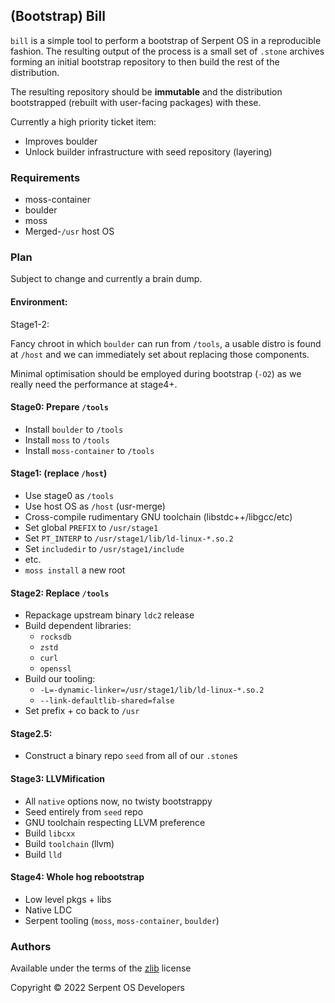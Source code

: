 ## (Bootstrap) Bill

`bill` is a simple tool to perform a bootstrap of Serpent OS in a reproducible fashion. The resulting output of the process is a small set of `.stone` archives forming an initial bootstrap repository to then build the rest of the distribution.

The resulting repository should be **immutable** and the distribution bootstrapped (rebuilt with user-facing packages) with these.

Currently a high priority ticket item:

 - Improves boulder
 - Unlock builder infrastructure with seed repository (layering)

### Requirements

 - moss-container
 - boulder
 - moss
 - Merged-`/usr` host OS

### Plan

Subject to change and currently a brain dump.

#### Environment:

Stage1-2:

Fancy chroot in which `boulder` can run from `/tools`, a usable
distro is found at `/host` and we can immediately set about replacing
those components.

Minimal optimisation should be employed during bootstrap (`-O2`) as
we really need the performance at stage4+.

#### Stage0: Prepare `/tools`

 - Install `boulder` to `/tools`
 - Install `moss` to `/tools`
 - Install `moss-container` to `/tools`

#### Stage1: (replace `/host`)

 - Use stage0 as `/tools`
 - Use host OS as `/host` (usr-merge)
 - Cross-compile rudimentary GNU toolchain (libstdc++/libgcc/etc)
 - Set global `PREFIX` to `/usr/stage1`
 - Set `PT_INTERP` to `/usr/stage1/lib/ld-linux-*.so.2`
 - Set `includedir` to `/usr/stage1/include`
 - etc.
 - `moss install` a new root 

#### Stage2: Replace `/tools`

 - Repackage upstream binary `ldc2` release
 - Build dependent libraries:
    - `rocksdb`
    - `zstd`
    - `curl`
    - `openssl`
 - Build our tooling:
   - `-L=-dynamic-linker=/usr/stage1/lib/ld-linux-*.so.2`
   - `--link-defaultlib-shared=false`
 - Set prefix + co back to `/usr`

#### Stage2.5:

 - Construct a binary repo `seed` from all of our `.stone`s

#### Stage3: LLVMification

 - All `native` options now, no twisty bootstrappy
 - Seed entirely from `seed` repo
 - GNU toolchain respecting LLVM preference
 - Build `libcxx`
 - Build `toolchain` (llvm)
 - Build `lld`

#### Stage4: Whole hog rebootstrap

 - Low level pkgs + libs
 - Native LDC
 - Serpent tooling (`moss`, `moss-container`, `boulder`)

### Authors

Available under the terms of the [zlib](https://spdx.org/licenses/Zlib.html) license

Copyright &copy; 2022 Serpent OS Developers